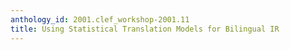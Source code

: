 ```yaml
---
anthology_id: 2001.clef_workshop-2001.11
title: Using Statistical Translation Models for Bilingual IR
---
```

